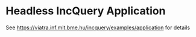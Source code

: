 Headless IncQuery Application
=============================

See https://viatra.inf.mit.bme.hu/incquery/examples/application for details